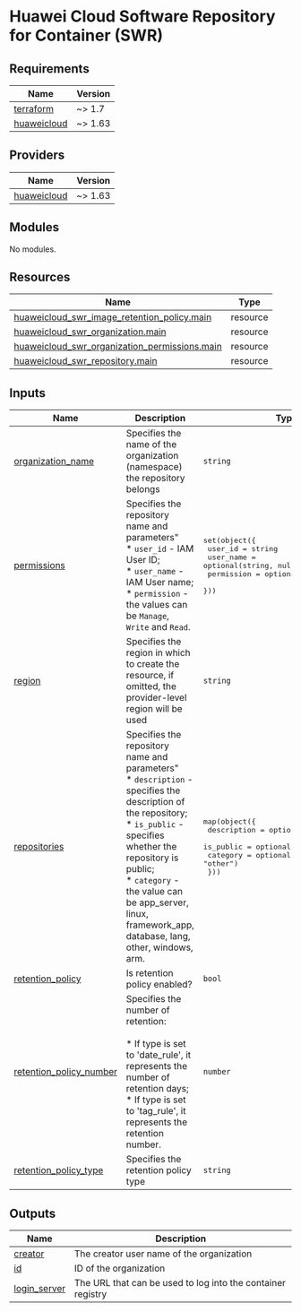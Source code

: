 # Huawei Cloud Software Repository for Container (SWR)
<!-- BEGIN_TF_DOCS -->
## Requirements

| Name | Version |
|------|---------|
| <a name="requirement_terraform"></a> [terraform](#requirement\_terraform) | ~> 1.7 |
| <a name="requirement_huaweicloud"></a> [huaweicloud](#requirement\_huaweicloud) | ~> 1.63 |

## Providers

| Name | Version |
|------|---------|
| <a name="provider_huaweicloud"></a> [huaweicloud](#provider\_huaweicloud) | ~> 1.63 |

## Modules

No modules.

## Resources

| Name | Type |
|------|------|
| [huaweicloud_swr_image_retention_policy.main](https://registry.terraform.io/providers/huaweicloud/huaweicloud/latest/docs/resources/swr_image_retention_policy) | resource |
| [huaweicloud_swr_organization.main](https://registry.terraform.io/providers/huaweicloud/huaweicloud/latest/docs/resources/swr_organization) | resource |
| [huaweicloud_swr_organization_permissions.main](https://registry.terraform.io/providers/huaweicloud/huaweicloud/latest/docs/resources/swr_organization_permissions) | resource |
| [huaweicloud_swr_repository.main](https://registry.terraform.io/providers/huaweicloud/huaweicloud/latest/docs/resources/swr_repository) | resource |

## Inputs

| Name | Description | Type | Default | Required |
|------|-------------|------|---------|:--------:|
| <a name="input_organization_name"></a> [organization\_name](#input\_organization\_name) | Specifies the name of the organization (namespace) the repository belongs | `string` | n/a | yes |
| <a name="input_permissions"></a> [permissions](#input\_permissions) | Specifies the repository name and parameters"<br>  * `user_id` - IAM User ID;<br>  * `user_name` - IAM User name;<br>  * `permission` -the values can be `Manage`, `Write` and `Read`. | <pre>set(object({<br>    user_id    = string<br>    user_name  = optional(string, null)<br>    permission = optional(string, "Read")<br>  }))</pre> | `[]` | no |
| <a name="input_region"></a> [region](#input\_region) | Specifies the region in which to create the resource, if omitted, the provider-level region will be used | `string` | `null` | no |
| <a name="input_repositories"></a> [repositories](#input\_repositories) | Specifies the repository name and parameters"<br>  * `description` - specifies the description of the repository;<br>  * `is_public` - specifies whether the repository is public;<br>  * `category` - the value can be app\_server, linux, framework\_app, database, lang, other, windows, arm. | <pre>map(object({<br>    description = optional(string, null)<br>    is_public   = optional(bool, false)<br>    category    = optional(string, "other")<br>  }))</pre> | `{}` | no |
| <a name="input_retention_policy"></a> [retention\_policy](#input\_retention\_policy) | Is retention policy enabled? | `bool` | `false` | no |
| <a name="input_retention_policy_number"></a> [retention\_policy\_number](#input\_retention\_policy\_number) | Specifies the number of retention:<br><br>  * If type is set to 'date\_rule', it represents the number of retention days;<br>  * If type is set to 'tag\_rule', it represents the retention number. | `number` | `50` | no |
| <a name="input_retention_policy_type"></a> [retention\_policy\_type](#input\_retention\_policy\_type) | Specifies the retention policy type | `string` | `"tag_rule"` | no |

## Outputs

| Name | Description |
|------|-------------|
| <a name="output_creator"></a> [creator](#output\_creator) | The creator user name of the organization |
| <a name="output_id"></a> [id](#output\_id) | ID of the organization |
| <a name="output_login_server"></a> [login\_server](#output\_login\_server) | The URL that can be used to log into the container registry |
<!-- END_TF_DOCS -->